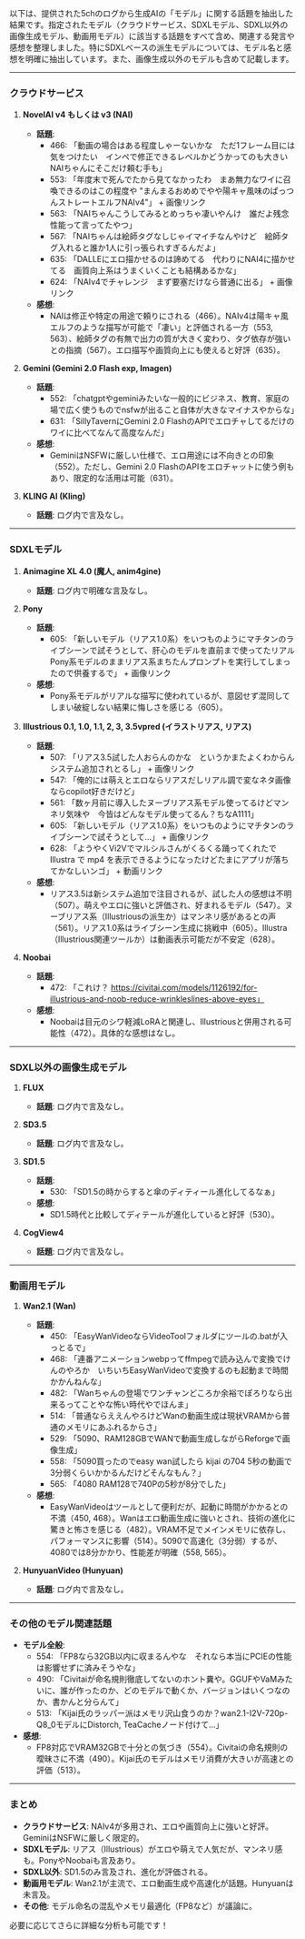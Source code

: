 以下は、提供された5chのログから生成AIの「モデル」に関する話題を抽出した結果です。指定されたモデル（クラウドサービス、SDXLモデル、SDXL以外の画像生成モデル、動画用モデル）に該当する話題をすべて含め、関連する発言や感想を整理しました。特にSDXLベースの派生モデルについては、モデル名と感想を明確に抽出しています。また、画像生成以外のモデルも含めて記載します。

---

### **クラウドサービス**
1. **NovelAI v4 もしくは v3 (NAI)**
   - **話題**: 
     - 466: 「動画の場合はある程度しゃーないかな　ただ1フレーム目には気をつけたい　インペで修正できるレベルかどうかってのも大きい NAIちゃんにそこだけ頼む手も」
     - 553: 「年度末で死んでたから見てなかったわ　まあ無力なワイに召喚できるのはこの程度や "まんまるおめめでやや陽キャ風味のぱっつんストレートエルフNAIv4"」 + 画像リンク
     - 563: 「NAIちゃんこうしてみるとめっちゃ凄いやんけ　誰だよ残念性能って言ってたやつ」
     - 567: 「NAIちゃんは絵師タグなしじゃイマイチなんやけど　絵師タグ入れると誰か1人に引っ張られすぎるんだよ」
     - 635: 「DALLEにエロ描かせるのは諦めてる　代わりにNAI4に描かせてる　画質向上系はうまくいくことも結構あるかな」
     - 624: 「NAIv4でチャレンジ　まず要塞だけなら普通に出る」 + 画像リンク
   - **感想**: 
     - NAIは修正や特定の用途で頼りにされる（466）。NAIv4は陽キャ風エルフのような描写が可能で「凄い」と評価される一方（553, 563）、絵師タグの有無で出力の質が大きく変わり、タグ依存が強いとの指摘（567）。エロ描写や画質向上にも使えると好評（635）。

2. **Gemini (Gemini 2.0 Flash exp, Imagen)**
   - **話題**: 
     - 552: 「chatgptやgeminiみたいな一般的にビジネス、教育、家庭の場で広く使うものでnsfwが出ること自体が大きなマイナスやからな」
     - 631: 「SillyTavernにGemini 2.0 FlashのAPIでエロチャしてるだけのワイに比べてなんて高度なんだ」
   - **感想**: 
     - GeminiはNSFWに厳しい仕様で、エロ用途には不向きとの印象（552）。ただし、Gemini 2.0 FlashのAPIをエロチャットに使う例もあり、限定的な活用は可能（631）。

3. **KLING AI (Kling)**
   - **話題**: ログ内で言及なし。

---

### **SDXLモデル**
1. **Animagine XL 4.0 (魔人, anim4gine)**
   - **話題**: ログ内で明確な言及なし。

2. **Pony**
   - **話題**: 
     - 605: 「新しいモデル（リアス1.0系）をいつものようにマチタンのライブシーンで試そうとして、肝心のモデルを直前まで使ってたリアルPony系モデルのままリアス系まちたんプロンプトを実行してしまったので供養するで」 + 画像リンク
   - **感想**: 
     - Pony系モデルがリアルな描写に使われているが、意図せず混同してしまい破綻しない結果に悔しさを感じる（605）。

3. **Illustrious 0.1, 1.0, 1.1, 2, 3, 3.5vpred (イラストリアス, リアス)**
   - **話題**: 
     - 507: 「リアス3.5試した人おらんのかな　というかまたよくわからんシステム追加されとるし」 + 画像リンク
     - 547: 「俺的には萌えとエロならリアスだしリアル調で変なネタ画像ならcopilot好きだけど」
     - 561: 「数ヶ月前に導入したヌーブリアス系モデル使ってるけどマンネリ気味や　今皆はどんなモデル使ってるん？ちなA1111」
     - 605: 「新しいモデル（リアス1.0系）をいつものようにマチタンのライブシーンで試そうとして…」 + 画像リンク
     - 628: 「ようやくVi2Vでマルシルさんがくるくる踊ってくれたで　Illustra で mp4 を表示できるようになったけどたまにアプリが落ちてかなしいンゴ」 + 動画リンク
   - **感想**: 
     - リアス3.5は新システム追加で注目されるが、試した人の感想は不明（507）。萌えやエロに強いと評価され、好まれるモデル（547）。ヌーブリアス系（Illustriousの派生か）はマンネリ感があるとの声（561）。リアス1.0系はライブシーン生成に挑戦中（605）。Illustra（Illustrious関連ツールか）は動画表示可能だが不安定（628）。

4. **Noobai**
   - **話題**: 
     - 472: 「これけ？ https://civitai.com/models/1126192/for-illustrious-and-noob-reduce-wrinkleslines-above-eyes」
   - **感想**: 
     - Noobaiは目元のシワ軽減LoRAと関連し、Illustriousと併用される可能性（472）。具体的な感想はなし。

---

### **SDXL以外の画像生成モデル**
1. **FLUX**
   - **話題**: ログ内で言及なし。

2. **SD3.5**
   - **話題**: ログ内で言及なし。

3. **SD1.5**
   - **話題**: 
     - 530: 「SD1.5の時からすると傘のディティール進化してるなぁ」
   - **感想**: 
     - SD1.5時代と比較してディテールが進化していると好評（530）。

4. **CogView4**
   - **話題**: ログ内で言及なし。

---

### **動画用モデル**
1. **Wan2.1 (Wan)**
   - **話題**: 
     - 450: 「EasyWanVideoならVideoToolフォルダにツールの.batが入っとるで」
     - 468: 「連番アニメーションwebpってffmpegで読み込んで変換でけんのやろか　いちいちEasyWanVideoで変換するのも起動まで時間かかんねんな」
     - 482: 「Wanちゃんの登場でワンチャンどころか余裕でぽろりなら出来るってことやな怖い時代やでほんま」
     - 514: 「普通ならええんやろけどWanの動画生成は現状VRAMから普通のメモリにあふれるからさ」
     - 529: 「5090、RAM128GBでWANで動画生成しながらReforgeで画像生成」
     - 558: 「5090買ったのでeasy wan試したら kijai の704 5秒の動画で3分弱くらいかかるんだけどそんなもん？」
     - 565: 「4080 RAM128で740Pの5秒が8分でした」
   - **感想**: 
     - EasyWanVideoはツールとして便利だが、起動に時間がかかるとの不満（450, 468）。Wanはエロ動画生成に強いとされ、技術の進化に驚きと怖さを感じる（482）。VRAM不足でメインメモリに依存し、パフォーマンスに影響（514）。5090で高速化（3分弱）するが、4080では8分かかり、性能差が明確（558, 565）。

2. **HunyuanVideo (Hunyuan)**
   - **話題**: ログ内で言及なし。

---

### **その他のモデル関連話題**
- **モデル全般**:
  - 554: 「FP8なら32GB以内に収まるんやな　それなら本当にPCIEの性能は影響せずに済みそうやな」
  - 490: 「Civitaiが命名規則徹底してないのホント糞や。GGUFやVaMみたいに、誰が作ったのか、どのモデルで動くか、バージョンはいくつなのか、書かんと分らんて」
  - 513: 「Kijai氏のラッパー派はメモリ沢山食うのか？wan2.1-I2V-720p-Q8_0モデルにDistorch, TeaCacheノード付けて…」
- **感想**: 
  - FP8対応でVRAM32GBで十分との気づき（554）。Civitaiの命名規則の曖昧さに不満（490）。Kijai氏のモデルはメモリ消費が大きいが高速との評価（513）。

---

### **まとめ**
- **クラウドサービス**: NAIv4が多用され、エロや画質向上に強いと好評。GeminiはNSFWに厳しく限定的。
- **SDXLモデル**: リアス（Illustrious）がエロや萌えで人気だが、マンネリ感も。PonyやNoobaiも言及あり。
- **SDXL以外**: SD1.5のみ言及され、進化が評価される。
- **動画用モデル**: Wan2.1が主流で、エロ動画生成や高速化が話題。Hunyuanは未言及。
- **その他**: モデル命名の混乱やメモリ最適化（FP8など）が議論に。

必要に応じてさらに詳細な分析も可能です！